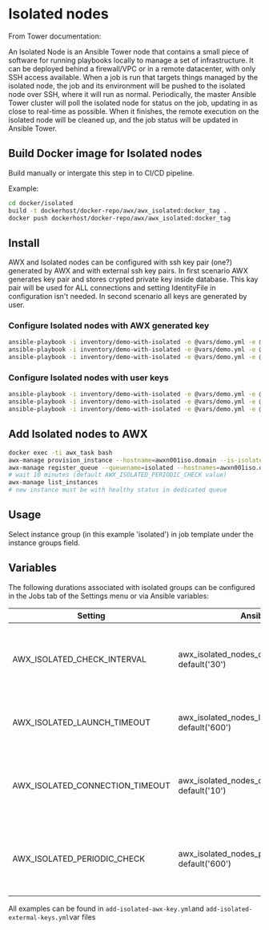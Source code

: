 # Isolated nodes

From Tower documentation:

An Isolated Node is an Ansible Tower node that contains a small piece of software for running playbooks locally to manage a set of infrastructure. It can be deployed behind a firewall/VPC or in a remote datacenter, with only SSH access available. When a job is run that targets things managed by the isolated node, the job and its environment will be pushed to the isolated node over SSH, where it will run as normal. Periodically, the master Ansible Tower cluster will poll the isolated node for status on the job, updating in as close to real-time as possible. When it finishes, the remote execution on the isolated node will be cleaned up, and the job status will be updated in Ansible Tower.

## Build Docker image for Isolated nodes

Build manually or intergate this step in to CI/CD pipeline.

Example:

```bash
cd docker/isolated
build -t dockerhost/docker-repo/awx/awx_isolated:docker_tag .
docker push dockerhost/docker-repo/awx/awx_isolated:docker_tag
```

## Install

AWX and Isolated nodes can be configured with ssh key pair (one?) generated by AWX and with external ssh key pairs. In first scenario AWX generates key pair and stores crypted private key inside database. This kay pair will be used for ALL connections and setting IdentityFile in configuration isn't needed. In second scenario all keys are generated by user.

### Configure Isolated nodes with AWX generated key

```bash
ansible-playbook -i inventory/demo-with-isolated -e @vars/demo.yml -e @vars/add-isolated-awx-key.yml --tags base awx.yml --limit awx_instance_group_isolated_one,awx_instance_group_isolated_two --diff
ansible-playbook -i inventory/demo-with-isolated -e @vars/demo.yml -e @vars/add-isolated-awx-key.yml -e task=setup --tags awx,isolated awx.yml --diff
ansible-playbook -i inventory/demo-with-isolated -e @vars/demo.yml -e @vars/add-isolated-awx-key.yml --tags awx,isolated awx.yml --diff
```

### Configure Isolated nodes with user keys

```bash
ansible-playbook -i inventory/demo-with-isolated -e @vars/demo.yml -e @vars/add-isolated-extermal-keys.yml --tags base awx.yml --limit awx_instance_group_isolated_one,awx_instance_group_isolated_one --diff
ansible-playbook -i inventory/demo-with-isolated -e @vars/demo.yml -e @vars/add-isolated-extermal-keys.yml -e task=setup --tags awx,isolated awx.yml --diff
ansible-playbook -i inventory/demo-with-isolated -e @vars/demo.yml -e @vars/add-isolated-extermal-keys.yml --tags awx,isolated awx.yml --diff
```

## Add Isolated nodes to AWX

```bash
docker exec -ti awx_task bash
awx-manage provision_instance --hostname=awxn001iso.domain --is-isolated
awx-manage register_queue --queuename=isolated --hostnames=awxn001iso.domain --controller=tower
# wait 10 minutes (default AWX_ISOLATED_PERIODIC_CHECK value)
awx-manage list_instances
# new instance must be with healthy status in dedicated queue
```

## Usage

Select instance group (in this example 'isolated') in job template under the instance groups field.

## Variables

The following durations associated with isolated groups can be configured in the Jobs tab of the Settings menu or via Ansible variables:

|Setting|Ansible|Description|
|---|---|---|
|AWX_ISOLATED_CHECK_INTERVAL|awx_isolated_nodes_check_interval default('30')|The number of seconds to sleep between status checks for jobs running on isolated nodes|
|AWX_ISOLATED_LAUNCH_TIMEOUT|awx_isolated_nodes_launch_timeout default('600')|The timeout (in seconds) for launching jobs on isolated nodes|
|AWX_ISOLATED_CONNECTION_TIMEOUT|awx_isolated_nodes_connection_timeout default('10')|Ansible connection timeout (in seconds) for communicating with isolated instances|
|AWX_ISOLATED_PERIODIC_CHECK|awx_isolated_nodes_periodic_check default('600')|The time (in seconds) between the periodic isolated heartbeat status check|

All examples can be found in `add-isolated-awx-key.yml`and `add-isolated-extermal-keys.yml`var files
